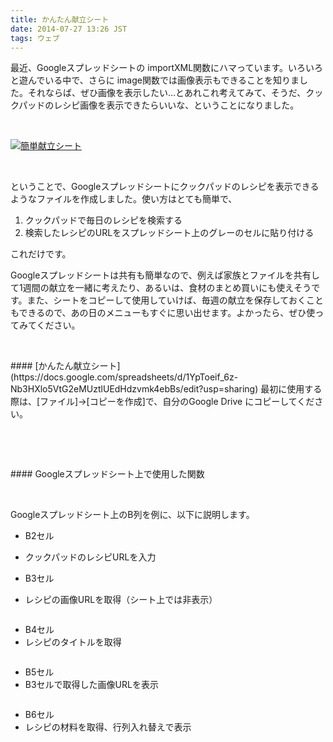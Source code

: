 ```yaml
---
title: かんたん献立シート
date: 2014-07-27 13:26 JST
tags: ウェブ
---
```



最近、Googleスプレッドシートの importXML関数にハマっています。いろいろと遊んでいる中で、さらに image関数では画像表示もできることを知りました。それならば、ぜひ画像を表示したい…とあれこれ考えてみて、そうだ、クックパッドのレシピ画像を表示できたらいいな、ということになりました。  
  
<p><br /></p>  
<p><a href="https://docs.google.com/spreadsheets/d/1YpToeif_6z-Nb3HXlo5VtG2eMUztlUEdHdzvmk4ebBs/edit?usp=sharing"><img alt="簡単献立シート" src="http://shirayuca.github.io/blog/2014/07/27/recipe/menusheet.png"></a></p>
<p><br /></p>

ということで、Googleスプレッドシートにクックパッドのレシピを表示できるようなファイルを作成しました。使い方はとても簡単で、

1. クックパッドで毎日のレシピを検索する
2. 検索したレシピのURLをスプレッドシート上のグレーのセルに貼り付ける

これだけです。

Googleスプレッドシートは共有も簡単なので、例えば家族とファイルを共有して1週間の献立を一緒に考えたり、あるいは、食材のまとめ買いにも使えそうです。また、シートをコピーして使用していけば、毎週の献立を保存しておくこともできるので、あの日のメニューもすぐに思い出せます。よかったら、ぜひ使ってみてください。  

<p><br /></p>
#### [かんたん献立シート](https://docs.google.com/spreadsheets/d/1YpToeif_6z-Nb3HXlo5VtG2eMUztlUEdHdzvmk4ebBs/edit?usp=sharing)
最初に使用する際は、[ファイル]→[コピーを作成]で、自分のGoogle Drive にコピーしてください。  
<p><br /></p>


<p><br /></p>
#### Googleスプレッドシート上で使用した関数
<p><br /></p>

Googleスプレッドシート上のB列を例に、以下に説明します。

- B2セル
 - クックパッドのレシピURLを入力

- B3セル
 - レシピの画像URLを取得（シート上では非表示）
```=importxml(B2,"//img[@class='analytics_tracking photo large_photo_clickable']/@src")
```

- B4セル
 - レシピのタイトルを取得
```=importxml(B2,"//h1")
```

- B5セル
 - B3セルで取得した画像URLを表示
```=image(B3,4,150,150)
```

- B6セル
 - レシピの材料を取得、行列入れ替えで表示
```=TRANSPOSE(importxml(B2,"//*[@id='ingredients_list']"))
```
<p><br /></p>


<br />
<br />